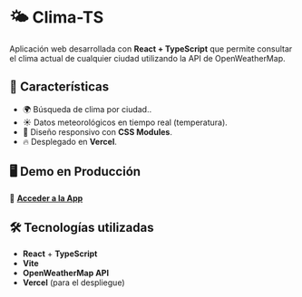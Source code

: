 # 🌤 Clima-TS

Aplicación web desarrollada con **React + TypeScript** que permite consultar el clima actual de cualquier ciudad utilizando la API de OpenWeatherMap.

## 🚀 Características

- 🌍 Búsqueda de clima por ciudad..
- ☀️ Datos meteorológicos en tiempo real (temperatura).
- 🎨 Diseño responsivo con **CSS Modules**.
- 🔥 Desplegado en **Vercel**.

## 🖥️ Demo en Producción

🔗 [**Acceder a la App**](https://clima-ts.vercel.app/)

## 🛠️ Tecnologías utilizadas

- **React** + **TypeScript**
- **Vite**
- **OpenWeatherMap API**
- **Vercel** (para el despliegue)

